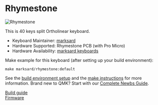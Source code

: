 # Rhymestone

![Rhymestone](https://github.com/marksard/Keyboards/blob/7950099e0679a6626dc9f77a70b8c6616d7030cf/_image/_rhymestone.jpg)  

This is 40 keys split Ortholinear keyboard.  

* Keyboard Maintainer: [marksard](https://github.com/marksard)
* Hardware Supported: Rhymestone PCB (with Pro Micro)
* Hardware Availability: [marksard keyboards](https://github.com/marksard/Keyboards/blob/master/rhymestone/)

Make example for this keyboard (after setting up your build environment):

    make marksard/rhymestone:default

See the [build environment setup](https://docs.qmk.fm/#/getting_started_build_tools) and the [make instructions](https://docs.qmk.fm/#/getting_started_make_guide) for more information. Brand new to QMK? Start with our [Complete Newbs Guide](https://docs.qmk.fm/#/newbs).

[Build guide](https://github.com/marksard/Keyboards/blob/master/rhymestone/documents/rhymestone_buildguide.md)  
[Firmware](https://github.com/marksard/qmk_firmware/tree/my_customize/keyboards/rhymestone)  
